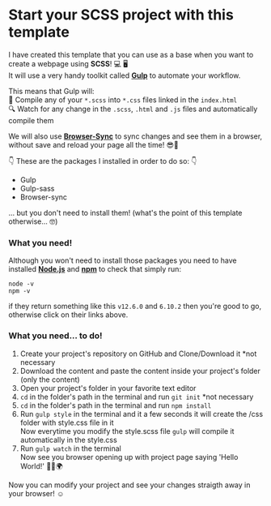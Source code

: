 # Start your SCSS project with this template

I have created this template that you can use as a base when you want to create a webpage using **SCSS**! 💻 🖥</br> It will use a very handy toolkit called [**Gulp**](https://gulpjs.com) to automate your workflow.

This means that Gulp will:</br>
📝 Compile any of your `*.scss` into `*.css` files linked in the `index.html`</br>
🔍 Watch for any change in the `.scss`, `.html` and `.js` files and automatically compile them</br>

We will also use [**Browser-Sync**](https://www.browsersync.io) to sync changes and see them in a browser, without save and reload your page all the time! 😎🤘

👇 These are the packages I installed in order to do so: 👇

- Gulp
- Gulp-sass
- Browser-sync

... but you don't need to install them! (what's the point of this template otherwise... 🤓)

### What you need!

Although you won't need to install those packages you need to have installed [**Node.js**](https://nodejs.org/en/) and [**npm**](https://www.npmjs.com) to check that simply run:
```
node -v
npm -v
```
if they return something like this ```v12.6.0``` and ```6.10.2``` then you're good to go, otherwise click on their links above.

### What you need... to do!

1. Create your project's repository on GitHub and Clone/Download it *not necessary
2. Download the content and paste the content inside your project's folder (only the content)
3. Open your project's folder in your favorite text editor
4. `cd` in the folder's path in the terminal and run `git init` *not necessary
5. `cd` in the folder's path in the terminal and run `npm install` 
6. Run `gulp style` in the terminal and it a few seconds it will create the /css folder with style.css file in it</br>Now everytime you modify the style.scss file `gulp` will compile it automatically in the style.css
6. Run `gulp watch` in the terminal</br> 
Now see you browser opening up with project page saying 'Hello World!' 👋🏻🌍

Now you can modify your project and see your changes straigth away in your browser! ☺️
